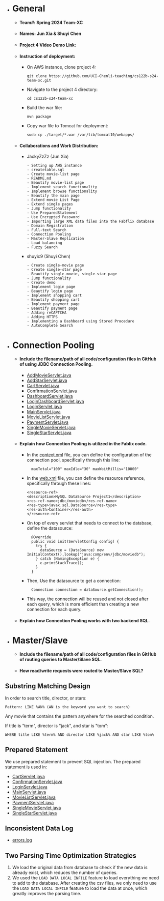 - # General
    - #### Team#: Spring 2024 Team-XC

    - #### Names: Jun Xia & Shuyi Chen

    - #### Project 4 Video Demo Link:

    - #### Instruction of deployment:
      - On AWS instance, clone project 4:

          ```git clone https://github.com/UCI-Chenli-teaching/cs122b-s24-team-xc.git```
      - Navigate to the project 4 directory:
      
          ```cd cs122b-s24-team-xc```
      - Build the war file:
      
          ```mvn package```
      - Copy war file to Tomcat for deployment:
      
          ```sudo cp ./target/*.war /var/lib/tomcat10/webapps/```

  - #### Collaborations and Work Distribution:
    - JackyZzZz (Jun Xia)
      ```
      - Setting up AWS instance
      - createtable.sql
      - Create movie-list page
      - README.md
      - Beautify movie-list page
      - Implement search functionality
      - Implement browse functionality
      - Beautify the main page
      - Extend movie List Page
      - Extend single pages
      - Jump functionality
      - Use PreparedStatement
      - Use Encrypted Password
      - Importing large XML data files into the Fabflix database
      - Domain Registration
      - Full-text Search
      - Connection Pooling
      - Master-Slave Replication
      - Load balancing
      - Fuzzy Search
      ```

    - shuyic9 (Shuyi Chen)
      ```
      - Create single-movie page
      - Create single-star page
      - Beautify single-movie, single-star page
      - Jump functionality
      - Create demo
      - Implement login page
      - Beautify login page
      - Implement shopping cart
      - Beautify shopping cart
      - Implement payment page
      - Beautify payment page
      - Adding reCAPTCHA
      - Adding HTTPS
      - Implementing a Dashboard using Stored Procedure
      - AutoComplete Search
      ```


- # Connection Pooling
    - #### Include the filename/path of all code/configuration files in GitHub of using JDBC Connection Pooling.
      - [AddMovieServlet.java](src/AddMovieServlet.java)
      - [AddStarServlet.java](src/AddStarServlet.java)
      - [CartServlet.java](src/CartServlet.java)
      - [ConfirmationServlet.java](src/ConfirmationServlet.java)
      - [DashboardServlet.java](src/DashboardServlet.java)
      - [LoginDashboardServlet.java](src/LoginDashboardServlet.java)
      - [LoginServlet.java](src/LoginServlet.java)
      - [MainServlet.java](src/MainServlet.java)
      - [MovieListServlet.java](src/MovieListServlet.java)
      - [PaymentServlet.java](src/PaymentServlet.java)
      - [SingleMovieServlet.java](src/SingleMovieServlet.java)
      - [SingleStarServlet.java](src/SingleStarServlet.java)

    - #### Explain how Connection Pooling is utilized in the Fablix code.
      - In the [context.xml](WebContent/META-INF/context.xml) file, you can define the configuration of the connection
        pool, specifically through this line:
        ```
          maxTotal="100" maxIdle="30" maxWaitMillis="10000"
        ```
      - In the [web.xml](WebContent/WEB-INF/web.xml) file, you can define the resource reference, specifically through these lines:
        ```
        <resource-ref>
        <description>MySQL DataSource Project1</description>
        <res-ref-name>jdbc/moviedb</res-ref-name>
        <res-type>javax.sql.DataSource</res-type>
        <res-auth>Container</res-auth>
        </resource-ref>
        ```
      - On top of every servlet that needs to connect to the database, define the datasource:
        ```
          @Override
          public void init(ServletConfig config) {
            try {
              dataSource = (DataSource) new InitialContext().lookup("java:comp/env/jdbc/moviedb");
            } catch (NamingException e) {
              e.printStackTrace();
            }
          }
        ```
      - Then, Use the datasource to get a connection:
        ```
          Connection connection = dataSource.getConnection();
        ```
      - This way, the connection will be reused and not closed after each query, which is more efficient than creating a new connection for each query.

    - #### Explain how Connection Pooling works with two backend SQL.


- # Master/Slave
    - #### Include the filename/path of all code/configuration files in GitHub of routing queries to Master/Slave SQL.

    - #### How read/write requests were routed to Master/Slave SQL?
  
## Substring Matching Design
In order to search title, director, or stars:
```
Pattern: LIKE %AN% (AN is the keyword you want to search)
```
Any movie that contains the pattern anywhere for the searched condition.

If title is "term", director is "jack", and star is "tom":
```
WHERE title LIKE %term% AND director LIKE %jack% AND star LIKE %tom%
```

## Prepared Statement
We use prepared statement to prevent SQL injection. The prepared statement is used in:
- [CartServlet.java](src/CartServlet.java)
- [ConfirmationServlet.java](src/ConfirmationServlet.java)
- [LoginServlet.java](src/LoginServlet.java)
- [MainServlet.java](src/MainServlet.java)
- [MovieListServlet.java](src/MovieListServlet.java)
- [PaymentServlet.java](src/PaymentServlet.java)
- [SingleMovieServlet.java](src/SingleMovieServlet.java)
- [SingleStarServlet.java](src/SingleStarServlet.java)

## Inconsistent Data Log
- [errors.log](errors.log)

## Two Parsing Time Optimization Strategies
1. We load the original data from database to check if the new data is already exist, which reduces the number of queries.
2. We used the ```LOAD DATA LOCAL INFILE```  feature to load everything we need to add to the database. After creating the csv files, we only need to use the ```LOAD DATA LOCAL INFILE``` feature to load the data at once, which greatly improves the parsing time.
